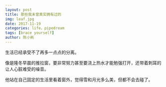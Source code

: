 ```yaml
---
layout: post
title: 那些我未曾真实拥有过的
img: leaf.jpg
date: 2017-11-19
categories: life，pipedream
tags: [brace yourself]
author: 陈小耗
---
```


生活已经承受不了再多一点点的分离。

像是隆冬早晨的推拉窗，要非常努力甚至要浇上热水才能勉强打开，还带着刺耳的让人心脏难受的噪音。

他站在自己固定的生活里看着窗外，觉得雪和月光多么美，但都不会去碰了。